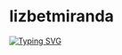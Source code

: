 # lizbetmiranda

[![Typing SVG](https://readme-typing-svg.demolab.com?font=Fira+Code&weight=500&size=22&pause=1000&color=3841F7&width=435&lines=Engineer+student++and+TCPRO+student)](https://git.io/typing-svg)
